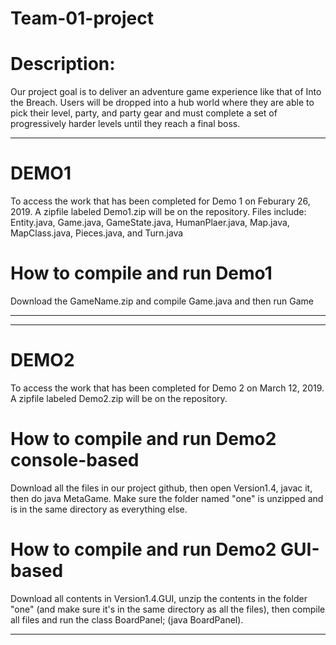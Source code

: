 # Team-01-project


# Description:
Our project goal is to deliver an adventure game experience like that of Into the Breach. Users will be dropped into a hub world where they are able to pick their level, party, and party gear and must complete a set of progressively harder levels until they reach a final boss.

---------------------------------------------------------------------------------------------------------------------------------
# DEMO1 
To access the work that has been completed for Demo 1 on Feburary 26, 2019. A zipfile labeled Demo1.zip will be on the repository. Files include: Entity.java, Game.java, GameState.java, HumanPlaer.java, Map.java, MapClass.java, Pieces.java, and Turn.java

# How to compile and run Demo1
Download the GameName.zip and compile Game.java and then run Game

----------------------------------------------------------------------------------------------------------------------------

------------------------------------------------------------------------------------------------------------------------------
# DEMO2
To access the work that has been completed for Demo 2 on March 12, 2019. A zipfile labeled Demo2.zip will be on the repository. 

# How to compile and run Demo2 console-based
Download all the files in our project github, then open Version1.4, javac it, then do java MetaGame. Make sure the folder named "one" is unzipped and is in the same directory as everything else.

# How to compile and run Demo2 GUI-based
Download all contents in Version1.4.GUI, unzip the contents in the folder "one" (and make sure it's in the same directory as all the files), then compile all files and run the class BoardPanel; (java BoardPanel).

------------------------------------------------------------------------------------------------------------------------------




